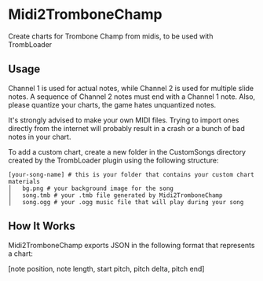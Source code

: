 # Midi2TromboneChamp
Create charts for Trombone Champ from midis, to be used with TrombLoader

## Usage
Channel 1 is used for actual notes, while Channel 2 is used for multiple slide notes.
A sequence of Channel 2 notes must end with a Channel 1 note. Also, please quantize your charts, the game hates unquantized notes.

It's strongly advised to make your own MIDI files. Trying to import ones directly from the internet will probably result in a crash or a bunch of bad notes in your chart.

To add a custom chart, create a new folder in the CustomSongs directory created by the TrombLoader plugin using the following structure:

```
[your-song-name] # this is your folder that contains your custom chart materials
│   bg.png # your background image for the song
│   song.tmb # your .tmb file generated by Midi2TromboneChamp
│   song.ogg # your .ogg music file that will play during your song
```

## How It Works
Midi2TromboneChamp exports JSON in the following format that represents a chart:

[note position, note length, start pitch, pitch delta, pitch end]
